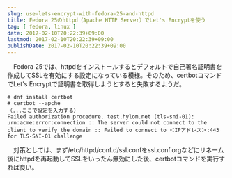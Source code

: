 ```yaml
---
slug: use-lets-encrypt-with-fedora-25-and-httpd
title: Fedora 25のhttpd（Apache HTTP Server）でLet's Encryptを使う
tag: [ fedora, linux ]
date: 2017-02-10T20:22:39+09:00
lastmod: 2017-02-10T20:22:39+09:00
publishDate: 2017-02-10T20:22:39+09:00
---
```


　Fedora 25では、httpdをインストールするとデフォルトで自己署名証明書を作成してSSLを有効にする設定になっている模様。そのため、certbotコマンドでLet's Encryptで証明書を取得しようとすると失敗するようだ。

```
# dnf install certbot
# certbot --apche
（...ここで設定を入力する）
Failed authorization procedure. test.hylom.net (tls-sni-01): urn:acme:error:connection :: The server could not connect to the client to verify the domain :: Failed to connect to ＜IPアドレス＞:443 for TLS-SNI-01 challenge
```

　対策としては、まず/etc/httpd/conf.d/ssl.confをssl.conf.orgなどにリネーム後にhttpdを再起動してSSLをいったん無効にした後、certbotコマンドを実行すれば良い。


